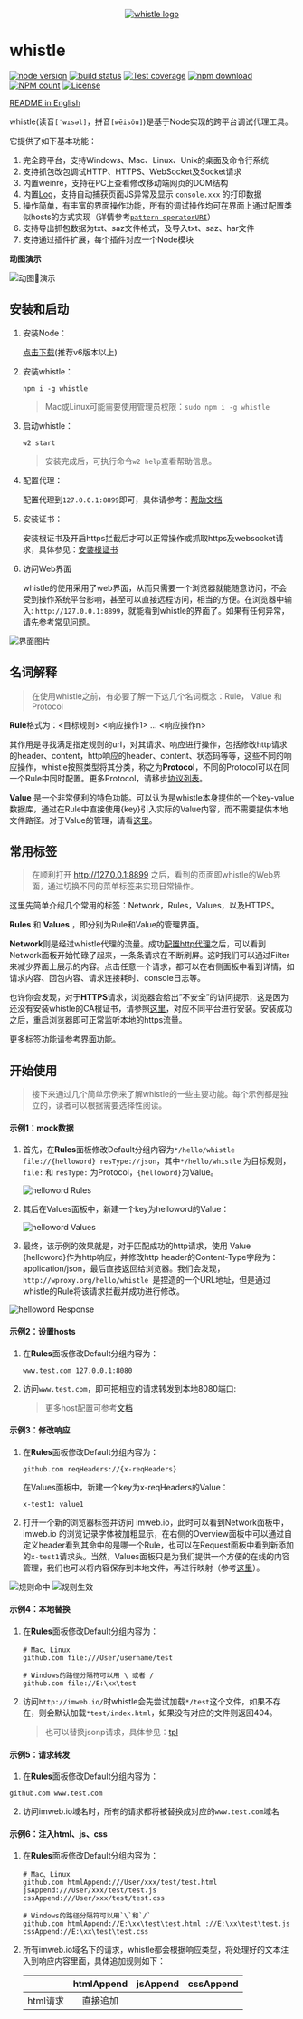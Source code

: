 <p align="center">
  <a href="https://avwo.github.io/whistle/">
    <img alt="whistle logo" src="https://raw.githubusercontent.com/avwo/whistle/master/biz/webui/htdocs/img/whistle.png">
  </a>
</p>

# whistle
[![node version](https://img.shields.io/badge/node.js-%3E=_0.10-green.svg?style=flat-square)](http://nodejs.org/download/)
[![build status](https://img.shields.io/travis/avwo/whistle.svg?style=flat-square)](https://travis-ci.org/avwo/whistle)
[![Test coverage](https://codecov.io/gh/avwo/whistle/branch/master/graph/badge.svg?style=flat-square)](https://codecov.io/gh/avwo/whistle)
[![npm download](https://img.shields.io/npm/dm/whistle.svg?style=flat-square)](https://npmjs.org/package/whistle)
[![NPM count](https://img.shields.io/npm/dt/whistle.svg?style=flat-square)](https://www.npmjs.com/package/whistle)
[![License](https://img.shields.io/npm/l/whistle.svg?style=flat-square)](https://www.npmjs.com/package/whistle)

[README in English](README.md)

whistle(读音`[ˈwɪsəl]`，拼音`[wēisǒu]`)是基于Node实现的跨平台调试代理工具。

它提供了如下基本功能：

1. 完全跨平台，支持Windows、Mac、Linux、Unix的桌面及命令行系统
2. 支持抓包改包调试HTTP、HTTPS、WebSocket及Socket请求
3. 内置weinre，支持在PC上查看修改移动端网页的DOM结构
4. 内置[Log](https://avwo.github.io/whistle/webui/log.html)，支持自动捕获页面JS异常及显示 `console.xxx` 的打印数据
5. 操作简单，有丰富的界面操作功能，所有的调试操作均可在界面上通过配置类似hosts的方式实现（详情参考[`pattern operatorURI`](https://avwo.github.io/whistle/pattern.html)）
6. 支持导出抓包数据为txt、saz文件格式，及导入txt、saz、har文件
7. 支持通过插件扩展，每个插件对应一个Node模块

**动图演示**

![动图演示](https://raw.githubusercontent.com/avwo/whistleui/master/assets/whistle.gif)

## 安装和启动
1. 安装Node：

   [点击下载](https://nodejs.org/en/download/)(推荐v6版本以上)

2. 安装whistle：

   ```shell
   npm i -g whistle
   ```

   > Mac或Linux可能需要使用管理员权限：`sudo npm i -g whistle`

3. 启动whistle：

   ```shell
   w2 start
   ```

   > 安装完成后，可执行命令`w2 help`查看帮助信息。

4. 配置代理：

   配置代理到`127.0.0.1:8899`即可，具体请参考：[帮助文档](http://wproxy.org/whistle/install.html)

5. 安装证书：

   安装根证书及开启https拦截后才可以正常操作或抓取https及websocket请求，具体参见：[安装根证书](https://avwo.github.io/whistle/webui/https.html)

6. 访问Web界面

   whistle的使用采用了web界面，从而只需要一个浏览器就能随意访问，不会受到操作系统平台影响，甚至可以直接远程访问，相当的方便。在浏览器中输入: `http://127.0.0.1:8899`，就能看到whistle的界面了。如果有任何异常，请先参考[常见问题](http://wproxy.org/whistle/questions.html)。

![界面图片](./docs/assets/whistle-webui.png)

## 名词解释
> 在使用whistle之前，有必要了解一下这几个名词概念：Rule， Value 和 Protocol

**Rule**格式为：<目标规则> <响应操作1> ... <响应操作n> 

其作用是寻找满足指定规则的url，对其请求、响应进行操作，包括修改http请求的header、content，http响应的header、content、状态码等等，这些不同的响应操作，whistle按照类型将其分类，称之为**Protocol**，不同的Protocol可以在同一个Rule中同时配置。更多Protocol，请移步[协议列表](http://wproxy.org/whistle/rules/)。 

**Value** 是一个非常便利的特色功能。可以认为是whistle本身提供的一个key-value数据库，通过在Rule中直接使用{key}引入实际的Value内容，而不需要提供本地文件路径。对于Value的管理，请看[这里](http://wproxy.org/whistle/webui/values.html)。

## 常用标签

> 在顺利打开 http://127.0.0.1:8899 之后，看到的页面即whistle的Web界面，通过切换不同的菜单标签来实现日常操作。

这里先简单介绍几个常用的标签：Network，Rules，Values，以及HTTPS。

**Rules** 和 **Values** ，即分别为Rule和Value的管理界面。

**Network**则是经过whistle代理的流量。成功[配置http代理](http://wproxy.org/whistle/install.html)之后，可以看到Network面板开始忙碌了起来，一条条请求在不断刷屏。这时我们可以通过Filter来减少界面上展示的内容。点击任意一个请求，都可以在右侧面板中看到详情，如请求内容、回包内容、请求连接耗时、console日志等。

也许你会发现，对于**HTTPS**请求，浏览器会给出”不安全”的访问提示，这是因为还没有安装whistle的CA根证书，请参照[这里](http://wproxy.org/whistle/webui/https.html)，对应不同平台进行安装。安装成功之后，重启浏览器即可正常监听本地的https流量。

更多标签功能请参考[界面功能](http://wproxy.org/whistle/webui/)。

## 开始使用

> 接下来通过几个简单示例来了解whistle的一些主要功能。每个示例都是独立的，读者可以根据需要选择性阅读。

#### 示例1：mock数据

1. 首先，在**Rules**面板修改Default分组内容为```*/hello/whistle file://{helloword} resType://json```，其中`*/hello/whistle` 为目标规则，`file:` 和 `resType:` 为Protocol，`{helloword}`为Value。

   ![helloword Rules](./docs/assets/whistle-rules-helloword.png)

2. 其后在Values面板中，新建一个key为helloword的Value：

   ![helloword Values](./docs/assets/whistle-values-helloword.png)

3. 最终，该示例的效果就是，对于匹配成功的http请求，使用 Value {helloword}作为http响应，并修改http header的Content-Type字段为：application/json，最后直接返回给浏览器。我们会发现，`http://wproxy.org/hello/whistle `是捏造的一个URL地址，但是通过whistle的Rule将该请求拦截并成功进行修改。

![helloword Response](./docs/assets/whistle-helloword.png)

#### 示例2：设置hosts

1. 在**Rules**面板修改Default分组内容为：

   ```
   www.test.com 127.0.0.1:8080
   ```

2. 访问`www.test.com`，即可把相应的请求转发到本地8080端口:

   > 更多host配置可参考[文档](http://wproxy.org/whistle/rules/host.html)

#### 示例3：修改响应

1. 在**Rules**面板修改Default分组内容为：

   ```
   github.com reqHeaders://{x-reqHeaders}
   ```

   在Values面板中，新建一个key为x-reqHeaders的Value：

   ```
   x-test1: value1
   ```

2. 打开一个新的浏览器标签并访问 imweb.io，此时可以看到Network面板中，imweb.io 的浏览记录字体被加粗显示，在右侧的Overview面板中可以通过自定义header看到其命中的是哪一个Rule，也可以在Request面板中看到新添加的`x-test1`请求头。当然，Values面板只是为我们提供一个方便的在线的内容管理，我们也可以将内容保存到本地文件，再进行映射（参考[这里](http://wproxy.org/whistle/rules/rule/file.html)）。

![规则命中](./docs/assets/whistle-reqHeaders-matched.png)
![规则生效](./docs/assets/whistle-reqHeaders-effective.png)

#### 示例4：本地替换

1. 在**Rules**面板修改Default分组内容为：

   ```
   # Mac、Linux
   github.com file:///User/username/test

   # Windows的路径分隔符可以用 \ 或者 /
   github.com file://E:\xx\test
   ```

2. 访问`http://imweb.io/`时whistle会先尝试加载`*/test`这个文件，如果不存在，则会默认加载`*test/index.html`，如果没有对应的文件则返回404。

   > 也可以替换jsonp请求，具体参见：[tpl](rules/rule/tpl.html)

#### 示例5：请求转发

1. 在**Rules**面板修改Default分组内容为：

```
github.com www.test.com
```

2. 访问imweb.io域名时，所有的请求都将被替换成对应的`www.test.com`域名

#### 示例6：注入html、js、css

1. 在**Rules**面板修改Default分组内容为：

   ```
   # Mac、Linux
   github.com htmlAppend:///User/xxx/test/test.html jsAppend:///User/xxx/test/test.js cssAppend:///User/xxx/test/test.css

   # Windows的路径分隔符可以用`\`和`/`
   github.com htmlAppend://E:\xx\test\test.html ://E:\xx\test\test.js cssAppend://E:\xx\test\test.css
   ```

2. 所有imweb.io域名下的请求，whistle都会根据响应类型，将处理好的文本注入到响应内容里面，具体追加规则如下：

   |          | htmlAppend |      jsAppend      |     cssAppend     |
   | -------- | :--------: | :----------------: | :---------------: |
   | html请求 |  直接追加  | <script>包裹后追加 | <style>包裹后追加 |
   | js请求   |     -      |      直接追加      |         -         |
   | csss请求 |     -      |         -          |     直接追加      |

   > whistle会自动根据响应内容的类型，判断是否注入相应的文本及如何注入(是否要用标签包裹起来)，详情参考[htmlAppend](http://wproxy.org/whistle/rules/htmlAppend.html)、[jsAppend](http://wproxy.org/whistle/rules/jsAppend.html)、[cssAppend](http://wproxy.org/whistle/rules/cssAppend.html)。

#### 示例7：调试远程页面

> 利用whistle提供的[weinre](rules/weinre.html)和[log](rules/log.html)两个协议，可以实现修改远程页面DOM结构及自动捕获页面js错误及console打印的信息，还可以在页面顶部或js文件底部注入指定的脚步调试页面信息。

**weinre**

1. 在**Rules**面板修改Default分组内容为：

   ```
   imweb.io weinre://test
   ```

2. 打开`imweb.io`，鼠标放在菜单栏的weinre按钮上会显示一个列表，并点击其中的**test**项打开weinre的调试页面选择对应的url切换到Elements即可。

   ![weinre](./docs/assets/weinre.png)

**log**

1. 在**Rules**面板修改Default分组内容为：

   ```
   imweb.io log://{test.js}
   ```

2. 鼠标放在菜单栏的Values按钮上会显示一个列表，并点击其中的`test.js`项，whistle会自动在Values上建立一个test.js分组，在里面填入`console.log(1, 2, 3, {a: 123})`保存，打开Network -> 右侧Log -> Console，再打开[imweb.io](http://imweb.io/)，即可看到Log下面的Page输出的信息。

   ![log](./docs/assets/log.png)

> 除了上述功能，whistle能做的事情还有很多，比如：使用[urlParams](http://wproxy.org/whistle/rules/urlParams.html)和[tpl](http://wproxy.org/whistle/rules/rule/tpl.html)更加灵活地修改请求和响应；支持[socks代理](http://wproxy.org/whistle/rules/socks.html)和[pac](http://wproxy.org/whistle/rules/pac.html)；提供[websocket](http://wproxy.org/whistle/webui/websocket.html)的调试功能。如果这些功能还无法满足你的需求，那可以考虑开发插件([Plugins](http://wproxy.org/whistle/webui/plugins.html))来实现更多自定义的功能。

### 功能全景如下：
![功能概览](https://raw.githubusercontent.com/avwo/whistleui/master/assets/whistle.png)

# License
[MIT](https://imweb.io/avwo/whistle/blob/master/LICENSE)

